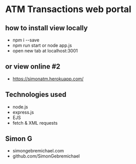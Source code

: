 # ATM Transactions web portal

## how to install view locally

- npm i --save
- npm run start or node app.js
- open new tab at localhost:3001

## or view online #2

- https://simonatm.herokuapp.com/

## Technologies used

- node.js
- express.js
- EJS
- fetch & XML requests

## Simon G

- simongebremichael.com
- github.com/SimonGebremichael
